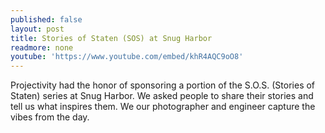 ```yaml
---
published: false
layout: post
title: Stories of Staten (SOS) at Snug Harbor
readmore: none
youtube: 'https://www.youtube.com/embed/khR4AQC9oO8'
---
```

Projectivity had the honor of sponsoring a portion of the S.O.S. (Stories of Staten) series at Snug Harbor. We asked people to share their stories and tell us what inspires them. We our photographer and engineer capture the vibes from the day.



